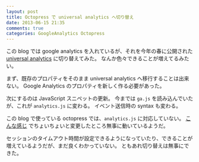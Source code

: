 ```yaml
---
layout: post
title: Octopress で universal analytics へ切り替え
date: 2013-06-15 21:35
comments: true
categories: GoogleAnalytics Octopress
---
```


この blog では google analytics を入れているが、それを今年の春に公開された
[universal analytics](https://support.google.com/analytics/answer/2790010?hl=ja)
に切り替えてみた。
なんか色々できることが増えてるみたい。

まず、既存のプロパティをそのまま universal analytics へ移行することは出来ない。
Google Analytics のプロパティを新しく作る必要があった。

<!-- more -->

次にするのは JavaScript スニペットの更新。
今までは `ga.js` を読み込んでいたが、これが `analytics.js` に変わる。
イベント送信時の syntax も変わる。

この blog で使っている octopress では、`analytics.js` に対応していない。
[こんな感じ](https://github.com/tkawachi/tkawachi.github.com/commit/2ecc6d3f6548de37e6ba02d0d8ac1134dc3778c0)
でちょいちょいと変更したところ無事に動いているようだ。

セッションのタイムアウト時間が設定できるようになっていたり、できることが増えているようだが、まだ良くわかっていない。
ともあれ切り替えは無事にできた。